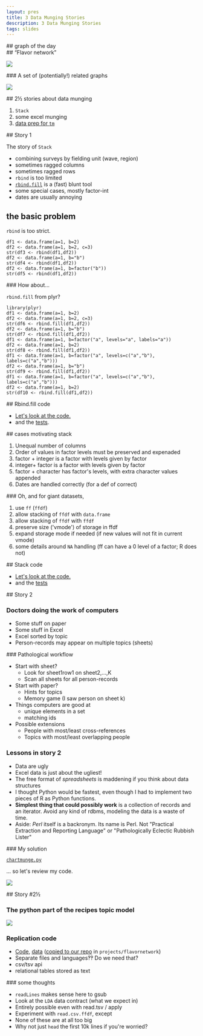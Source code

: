 ```yaml
---
layout: pres
title: 3 Data Munging Stories
description: 3 Data Munging Stories
tags: slides
---
```

<section>
	<section>
## graph of the day
</section>
	<section>
## “Flavor network”

[![](http://www.nature.com/srep/2011/111215/srep00196/images/srep00196-f2.jpg)](http://www.nature.com/srep/2011/111215/srep00196/fig_tab/srep00196_F2.html)
</section>
	<section>
### A set of (potentially!) related graphs

[![](http://www.wired.com/images_blogs/design/2013/10/2111FF_foodnetwork_opener-Detail-1.jpg)](http://www.wired.com/design/2013/10/26-amazing-food-infographics/?viewall=true)
</section>
</section>

<section>
## 2½ stories about data munging

1. `Stack`
2. some excel munging
3. [data prep for `tm`](http://rforwork.info/2014/02/17/a-delicious-analysis/)

</section>
<section>
	<section>
## Story 1

The story of `Stack`

  - combining surveys by fielding unit (wave, region)
  - sometimes ragged columns
  - sometimes ragged rows
  - `rbind` is too limited
  - [`rbind.fill`](https://github.com/hadley/plyr/blob/master/R/rbind-fill.r) is a (fast) blunt tool
  - some special cases, mostly factor-int
  - dates are usually annoying
</section>
	<section>

## the basic problem

`rbind` is too strict.

```
df1 <- data.frame(a=1, b=2)
df2 <- data.frame(a=1, b=2, c=3)
str(df3 <- rbind(df1,df2))
df2 <- data.frame(a=1, b="b")
str(df4 <- rbind(df1,df2))
df2 <- data.frame(a=1, b=factor("b"))
str(df5 <- rbind(df1,df2))
```

</section>
	<section>
### How about...

`rbind.fill` from plyr?

```
library(plyr)
df1 <- data.frame(a=1, b=2)
df2 <- data.frame(a=1, b=2, c=3)
str(df6 <- rbind.fill(df1,df2))
df2 <- data.frame(a=1, b="b")
str(df7 <- rbind.fill(df1,df2))
df1 <- data.frame(a=1, b=factor("a", levels="a", labels="a"))
df2 <- data.frame(a=1, b=2)
str(df8 <- rbind.fill(df1,df2))
df1 <- data.frame(a=1, b=factor("a", levels=c("a","b"), labels=c("a","b")))
df2 <- data.frame(a=1, b="b")
str(df9 <- rbind.fill(df1,df2))
df1 <- data.frame(a=1, b=factor("a", levels=c("a","b"), labels=c("a","b")))
df2 <- data.frame(a=1, b=2)
str(df10 <- rbind.fill(df1,df2))
```

</section>
	<section>
## Rbind.fill code

- [Let's look at the code.](https://github.com/hadley/plyr/blob/master/R/rbind-fill-matrix.r)
- and the [tests](https://github.com/hadley/plyr/blob/master/inst/tests/test-rbind.r).

</section>
	<section>
## cases motivating stack

1. Unequal number of columns
2. Order of values in factor levels must be preserved and expenaded
3. factor + integer is a factor with levels given by factor
4. integer+ factor is a factor with levels given by factor
5. factor + character has factor's levels, with extra character values appended
6. Dates are handled correctly (for a def of correct)

</section>
	<section>
### Oh, and for giant datasets,

1. use `ff` (`ffdf`)
2. allow stacking of `ffdf` with `data.frame`
3. allow stacking of `ffdf` with `ffdf`
3. preserve size ('vmode') of storage in ffdf
4. expand storage mode if needed (if new values will not fit in current vmode)
5. some details around `NA` handling (ff can have a 0 level of a factor; R does not)

</section>
	<section>
## Stack code

- [Let's look at the code.](https://github.com/malecki/edav/blob/gh-pages/dataExercises/Stack/R/)
- and the [tests](https://github.com/malecki/edav/tree/gh-pages/dataExercises/Stack/inst/tests)


</section>
</section>

<section>
	<section>
## Story 2

### Doctors doing the work of computers

- Some stuff on paper
- Some stuff in Excel
- Excel sorted by topic
- Person-records may appear on multiple topics (sheets)

</section>
	<section>
### Pathological workflow

- Start with sheet?
  - Look for sheet1row1 on sheet2,...,K
  - Scan all sheets for all person-records
- Start with paper? 
  - Hints for topics
  - Memory game (I saw person on sheet k)
- Things computers are good at
  - unique elements in a set
  - matching ids
- Possible extensions
  - People with most/least cross-references
  - Topics with most/least overlapping people

</section>
	<section>

### Lessons in story 2

- Data are ugly
- Excel data is just about the ugliest!
- The free format of *spreadsheets* is maddening if you think about data structures
- I thought Python would be fastest, even though I had to implement two pieces of R as Python functions.
- **Simplest thing that could possibly work** is a collection of records and an iterator. Avoid any kind of rdbms, modeling the data is a waste of time.
- Aside: *Perl* itself is a backronym. Its name is Perl. Not "Practical Extraction and Reporting Language" or "Pathologically Eclectic Rubbish Lister"

</section>
	<section>
### My solution

[`chartmunge.py`](https://github.com/malecki/edav/tree/gh-pages/dataExercises/misc/chartmunge.py)

... so let's review my code. 

[![](http://www.osnews.com/images/comics/wtfm.jpg)](http://www.osnews.com/story/19266/WTFs_m)

</section>
</section>

<section>
	<section>
## Story #2½

### The python part of the recipes topic model

[![](http://rforwork.files.wordpress.com/2014/02/recipe-popularity-of-top-30-ingredients-no-egg-wheat-or-butter.png?w=584&h=512)](http://rforwork.info/2014/02/17/a-delicious-analysis/)

</section>
	<section>

### Replication code

- [Code](http://rforwork.info/2014/02/17/a-delicious-analysis/), [data](http://yongyeol.com/data/) ([copied to our repo](https://github.com/malecki/edav/tree/gh-pages/projects/flavornetwork) in `projects/flavornetwork`)
- Separate files and languages‽‽ Do we need that?
- csv/tsv api
- relational tables stored as text 

</section>
	<section>
### some thoughts

- `readLines` makes sense here to gsub
- Look at the `LDA` data contract (what we expect in)
- Entirely possible even with read.tsv / apply
- Experiment with `read.csv.ffdf`, except
- None of these are at all too big
- Why not just `head` the first 10k lines if you're worried?

</section>
</section>
